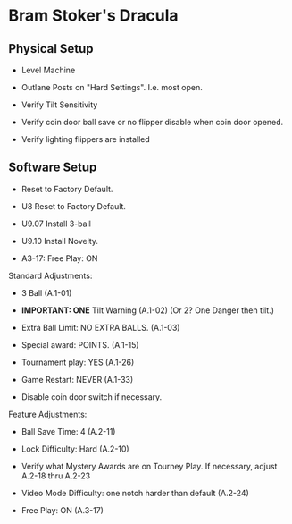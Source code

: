 # Bram Stoker's Dracula

## Physical Setup

-   Level Machine

-   Outlane Posts on "Hard Settings". I.e. most open.

-   Verify Tilt Sensitivity

-   Verify coin door ball save or no flipper disable when coin door opened.

-   Verify lighting flippers are installed

## Software Setup

-   Reset to Factory Default.

-   U8 Reset to Factory Default.

-   U9.07 Install 3-ball

-   U9.10 Install Novelty.

-   A3-17: Free Play: ON

Standard Adjustments:

-   3 Ball (A.1-01)

-   **IMPORTANT: ONE** Tilt Warning (A.1-02) (Or 2? One Danger then tilt.)

-   Extra Ball Limit: NO EXTRA BALLS. (A.1-03)

-   Special award: POINTS. (A.1-15)

-   Tournament play: YES (A.1-26)

-   Game Restart: NEVER (A.1-33)

-   Disable coin door switch if necessary.

Feature Adjustments:

-   Ball Save Time: 4 (A.2-11)

-   Lock Difficulty: Hard (A.2-10)

-   Verify what Mystery Awards are on Tourney Play. If necessary, adjust A.2-18 thru A.2-23

-   Video Mode Difficulty: one notch harder than default (A.2-24)

-   Free Play: ON (A.3-17)
